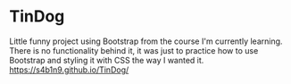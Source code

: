 # TinDog
Little funny project using Bootstrap from the course I'm currently learning. There is no functionality behind it, it was just to practice how to use Bootstrap and styling it with CSS the way I wanted it.
https://s4b1n9.github.io/TinDog/

